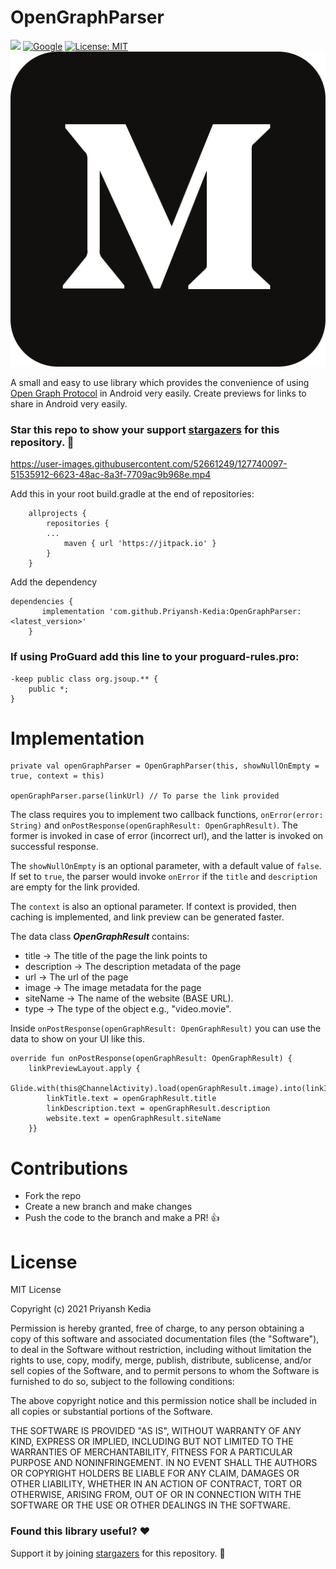 
# OpenGraphParser
[![](https://jitpack.io/v/Priyansh-Kedia/OpenGraphParser.svg)](https://jitpack.io/#Priyansh-Kedia/OpenGraphParser)
 <a href="https://devlibrary.withgoogle.com/products/android/repos/Priyansh-Kedia-OpenGraphParser"><img alt="Google" src="https://raw.githubusercontent.com/Priyansh-Kedia/OpenGraphParser/612637f6e864ac874cd1dd5071db8ee9e2e971eb/images/google-devlib.svg"/></a>
[![License: MIT](https://img.shields.io/badge/License-MIT-yellow.svg)](https://opensource.org/licenses/MIT)
<a 
href="https://proandroiddev.com/how-to-create-a-preview-for-a-link-in-android-6906d0aa9e12"><img alt="ProAndroidDev" src="https://raw.githubusercontent.com/Priyansh-Kedia/OpenGraphParser/master/images/Story-Medium.svg"/></a>

A small and easy to use library which provides the convenience of using [Open Graph Protocol](https://ogp.me/) in Android very easily. 
Create previews for links to share in Android very easily.




### Star this repo to show your support [stargazers](https://github.com/Priyansh-Kedia/OpenGraphParser/stargazers) for this repository. :star2:


https://user-images.githubusercontent.com/52661249/127740097-51535912-6623-48ac-8a3f-7709ac9b968e.mp4



Add this in your root build.gradle at the end of repositories:

		allprojects {
			repositories {
			...
				maven { url 'https://jitpack.io' }
			}
		}

Add the dependency

	dependencies {
		   implementation 'com.github.Priyansh-Kedia:OpenGraphParser:<latest_version>'
		}


### If using ProGuard add this line to your proguard-rules.pro:

    -keep public class org.jsoup.** {  
	    public *;  
    }


# Implementation

    private val openGraphParser = OpenGraphParser(this, showNullOnEmpty = true, context = this)
	
	openGraphParser.parse(linkUrl) // To parse the link provided

The class requires you to implement two callback functions, `onError(error: String)` and `onPostResponse(openGraphResult: OpenGraphResult)`. The former is invoked in case of error (incorrect url), and the latter is invoked on successful response. 

The `showNullOnEmpty` is an optional parameter, with a default value of `false`. If set to `true`, the parser would invoke `onError` if the `title` and `description` are empty for the link provided.

The `context` is also an optional parameter. If context is provided, then caching is implemented, and link preview can be generated faster.

The data class ***OpenGraphResult*** contains:
			

 - title -> The title of the page the link points to
 - description -> The description metadata of the page
 - url -> The url of the page
 - image -> The image metadata for the page
 - siteName -> The name of the website (BASE URL).
 - type -> The type of the object e.g., "video.movie".

Inside `onPostResponse(openGraphResult: OpenGraphResult)` you can use the data to show on your UI like this. 

    override fun onPostResponse(openGraphResult: OpenGraphResult) {  
    	linkPreviewLayout.apply {  
			Glide.with(this@ChannelActivity).load(openGraphResult.image).into(linkImage)  
			linkTitle.text = openGraphResult.title  
			linkDescription.text = openGraphResult.description  
			website.text = openGraphResult.siteName  
	 	}}


# Contributions
- Fork the repo
- Create a new branch and make changes
- Push the code to the branch and make a PR! :+1:

# License
MIT License

Copyright (c) 2021 Priyansh Kedia

Permission is hereby granted, free of charge, to any person obtaining a copy
of this software and associated documentation files (the "Software"), to deal
in the Software without restriction, including without limitation the rights
to use, copy, modify, merge, publish, distribute, sublicense, and/or sell
copies of the Software, and to permit persons to whom the Software is
furnished to do so, subject to the following conditions:

The above copyright notice and this permission notice shall be included in all
copies or substantial portions of the Software.

THE SOFTWARE IS PROVIDED "AS IS", WITHOUT WARRANTY OF ANY KIND, EXPRESS OR
IMPLIED, INCLUDING BUT NOT LIMITED TO THE WARRANTIES OF MERCHANTABILITY,
FITNESS FOR A PARTICULAR PURPOSE AND NONINFRINGEMENT. IN NO EVENT SHALL THE
AUTHORS OR COPYRIGHT HOLDERS BE LIABLE FOR ANY CLAIM, DAMAGES OR OTHER
LIABILITY, WHETHER IN AN ACTION OF CONTRACT, TORT OR OTHERWISE, ARISING FROM,
OUT OF OR IN CONNECTION WITH THE SOFTWARE OR THE USE OR OTHER DEALINGS IN THE
SOFTWARE.



### Found this library useful? :heart:

Support it by joining [stargazers](https://github.com/Priyansh-Kedia/OpenGraphParser/stargazers) for this repository. :star2:
